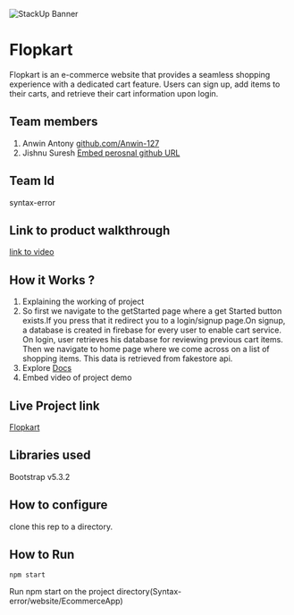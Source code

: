 ![StackUp Banner]([https://tinkerhub.frappe.cloud/files/stackup%20banner.jpeg])
# Flopkart
Flopkart is an e-commerce website that provides a seamless shopping experience with a dedicated cart feature. Users can sign up, add items to their carts, and retrieve their cart information upon login.
## Team members
1. Anwin Antony [github.com/Anwin-127](https://github.com/Anwin-127)
2. Jishnu Suresh [Embed perosnal github URL](https://github.com/VAED3R)
## Team Id
syntax-error
## Link to product walkthrough
[link to video](https://www.loom.com/share/d74579c6b5854062a730663ce0a86cd6?sid=352668a6-21ce-4552-80ee-c801464fbf2a)
## How it Works ?
1. Explaining the working of project
2. So first we navigate to the getStarted page where a get Started button exists.If you press that it redirect you to a login/signup page.On signup, a database is created in firebase for every user to enable cart service. On login, user retrieves his database for reviewing previous cart items. Then we navigate to home page where we come across on a list of shopping items. This data is retrieved from fakestore api.
3. Explore [Docs](https://github.com/Anwin-127/Syntax-error/tree/master/docs)
4. Embed video of project demo
## Live Project link
[Flopkart](https://github.com/Anwin-127/Syntax-error/tree/master/docs)
## Libraries used
Bootstrap v5.3.2
## How to configure
clone this rep to a directory.
## How to Run
```npm start```

Run npm start on the project directory(Syntax-error/website/EcommerceApp)
